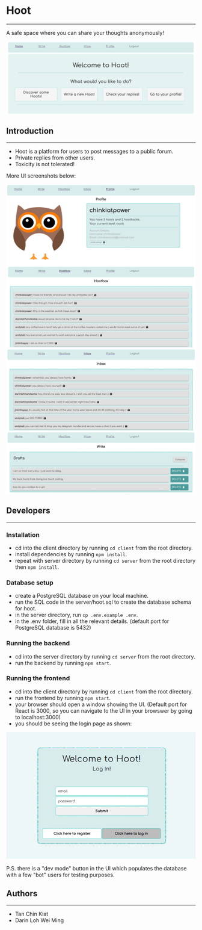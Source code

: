 # Hoot

---

A safe space where you can share your thoughts anonymously!

![Home](client/public/home_page_screenshot.png)

## Introduction

---

- Hoot is a platform for users to post messages to a public forum.
- Private replies from other users.
- Toxicity is not tolerated!

More UI screenshots below:

![Profile](client/public/profile_page_screenshot.png)
![Hootbox](client/public/hootbox_page_screenshot.png)
![Inbox](client/public/inbox_page_screenshot.png)
![Write](client/public/write_page_screenshot.png)

## Developers

---

### Installation

- cd into the client directory by running `cd client` from the root directory.
- install dependencies by running `npm install`.
- repeat with server directory by running `cd server` from the root directory then `npm install`.

### Database setup

- create a PostgreSQL database on your local machine.
- run the SQL code in the server/hoot.sql to create the database schema for hoot.
- in the server directory, run `cp .env.example .env`.
- in the .env folder, fill in all the relevant details. (default port for PostgreSQL database is 5432)

### Running the backend

- cd into the server directory by running `cd server` from the root directory.
- run the backend by running `npm start`.

### Running the frontend

- cd into the client directory by running `cd client` from the root directory.
- run the frontend by running `npm start`.
- your browser should open a window showing the UI. (Default port for React is 3000, so you can navigate to the UI in your browswer by going to localhost:3000)
- you should be seeing the login page as shown:

![Login](client/public/login_page_screenshot.png)

P.S. there is a "dev mode" button in the UI which populates the database with a few "bot" users for testing purposes.

## Authors

---

- Tan Chin Kiat
- Darin Loh Wei Ming
